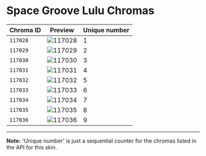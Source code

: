# Space Groove Lulu Chromas

| Chroma ID | Preview | Unique number |
|---|---|---|
| `117028` | ![117028](https://raw.communitydragon.org/latest/plugins/rcp-be-lol-game-data/global/default/v1/champion-chroma-images/117/117028.png) | 1 |
| `117029` | ![117029](https://raw.communitydragon.org/latest/plugins/rcp-be-lol-game-data/global/default/v1/champion-chroma-images/117/117029.png) | 2 |
| `117030` | ![117030](https://raw.communitydragon.org/latest/plugins/rcp-be-lol-game-data/global/default/v1/champion-chroma-images/117/117030.png) | 3 |
| `117031` | ![117031](https://raw.communitydragon.org/latest/plugins/rcp-be-lol-game-data/global/default/v1/champion-chroma-images/117/117031.png) | 4 |
| `117032` | ![117032](https://raw.communitydragon.org/latest/plugins/rcp-be-lol-game-data/global/default/v1/champion-chroma-images/117/117032.png) | 5 |
| `117033` | ![117033](https://raw.communitydragon.org/latest/plugins/rcp-be-lol-game-data/global/default/v1/champion-chroma-images/117/117033.png) | 6 |
| `117034` | ![117034](https://raw.communitydragon.org/latest/plugins/rcp-be-lol-game-data/global/default/v1/champion-chroma-images/117/117034.png) | 7 |
| `117035` | ![117035](https://raw.communitydragon.org/latest/plugins/rcp-be-lol-game-data/global/default/v1/champion-chroma-images/117/117035.png) | 8 |
| `117036` | ![117036](https://raw.communitydragon.org/latest/plugins/rcp-be-lol-game-data/global/default/v1/champion-chroma-images/117/117036.png) | 9 |

---

**Note:** 'Unique number' is just a sequential counter for the chromas listed in the API for this skin.